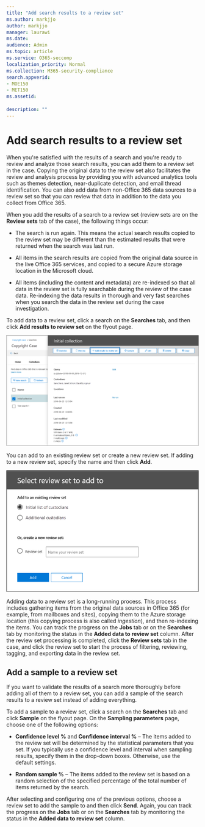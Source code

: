 ```yaml
---
title: "Add search results to a review set"
ms.author: markjjo
author: markjjo
manager: laurawi
ms.date: 
audience: Admin
ms.topic: article
ms.service: O365-seccomp
localization_priority: Normal
ms.collection: M365-security-compliance 
search.appverid: 
- MOE150
- MET150
ms.assetid: 

description: ""
---
```


# Add search results to a review set

When you're satisfied with the results of a search and you're ready to review and analyze those search results, you can add them to a review set in the case. Copying the original data to the review set also facilitates the review and analysis process by providing you with advanced analytics tools such as themes detection, near-duplicate detection, and email thread identification. You can also add data from non-Office 365 data sources to a review set so that you can review that data in addition to the data you collect from Office 365. 

When you add the results of a search to a review set (review sets are on the **Review sets** tab of the case), the following things occur:

- The search is run again. This means the actual search results copied to the review set may be different than the estimated results that were returned when the search was last run.

- All items in the search results are copied from the original data source in the live Office 365 services, and copied to a secure Azure storage location in the Microsoft cloud.

- All items (including the content and metadata) are re-indexed so that all data in the review set is fully searchable during the review of the case data. Re-indexing the data results in thorough and very fast searches when you search the data in the review set during the case investigation.

To add data to a review set, click a search on the **Searches** tab, and then click **Add results to review set** on the flyout page.

![Adding data to a review set](media/c1b4fc00-7a15-4587-b9b0-ce594bb02e4d.png)

You can add to an existing review set or create a new review set.  If adding to a new review set, specify the name and then click **Add**.

![Select a review set](media/e8c6ab51-da8d-4c39-9b21-26bfdf453fb9.png)

Adding data to a review set is a long-running process. This process includes gathering items from the original data sources in Office 365 (for example, from mailboxes and sites), copying them to the Azure storage location (this copying process is also called *ingestion*), and then re-indexing the items. You can track the progress on the **Jobs** tab or on the **Searches** tab by monitoring the status in the **Added data to review set** column. After the review set processing is completed, click the **Review sets** tab in the case, and click the review set to start the process of filtering, reviewing, tagging, and exporting data in the review set.

## Add a sample to a review set

If you want to validate the results of a search more thoroughly before adding all of them to a review set, you can add a sample of the search results to a review set instead of adding everything.

To add a sample to a review set, click a search on the **Searches** tab and click **Sample** on the flyout page. On the **Sampling parameters** page, choose one of the following options:

- **Confidence level %** and **Confidence interval %** – The items added to the review set will be determined by the statistical parameters that you set. If you typically use a confidence level and interval when sampling results, specify them in the drop-down boxes. Otherwise, use the default settings.

- **Random sample %** – The items added to the review set is based on a random selection of the specified percentage of the total number of items returned by the search.

After selecting and configuring one of the previous options, choose a review set to add the sample to and then click **Send**. Again, you can track the progress on the **Jobs** tab or on the **Searches** tab by monitoring the status in the **Added data to review set** column.